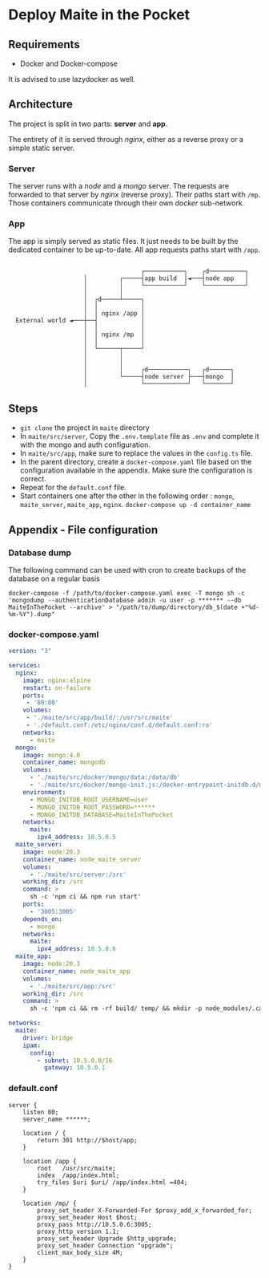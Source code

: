 # Deploy Maite in the Pocket

## Requirements

- Docker and Docker-compose

It is advised to use lazydocker as well.

## Architecture

The project is split in two parts: **server** and **app**.

The entirety of it is served through *nginx*, either as a reverse proxy or a simple static server.

### Server

The server runs with a *node* and a *mongo* server. The requests are forwarded to that server by *nginx* (reverse proxy). Their paths start with `/mp`. Those containers communicate through their own *docker* sub-network.

### App

The app is simply served as static files. It just needs to be built by the dedicated container to be up-to-date. All app requests paths start with `/app`.

```

                                     ┌───────────┐    ┌d──────────┐
                     │         ┌─────┤app build  │◄───┤node app   │
                     │         │     └───────────┘    └───────────┘
                     │         │
                     │  ┌d─────┴─────┐
                     │  │            │
                     │  │ nginx /app │
  External world ◄───┼──┤            │
                     │  │            │
                     │  │ nginx /mp  │
                     │  │            │
                     │  └──────┬─────┘
                     │         │
                     │         │
                     │         │     ┌d───────────┐   ┌d──────┐
                     │         └─────┤node server ├───┤mongo  │
                     │               └────────────┘   └───────┘

```

## Steps

- `git clone` the project in `maite` directory
- In `maite/src/server`, Copy the `.env.template` file as `.env` and complete it with the mongo and auth configuration.
- In `maite/src/app`, make sure to replace the values in the `config.ts` file.
- In the parent directory, create a `docker-compose.yaml` file based on the configuration available in the appendix. Make sure the configuration is correct.
- Repeat for the `default.conf` file.
- Start containers one after the other in the following order : `mongo`, `maite_server`, `maite_app`, `nginx`. `docker-compose up -d container_name`

## Appendix - File configuration

### Database dump

The following command can be used with cron to create backups of the database on a regular basis

`docker-compose -f /path/to/docker-compose.yaml exec -T mongo sh -c 'mongodump --authenticationDatabase admin -u user -p ******* --db MaiteInThePocket --archive' > "/path/to/dump/directory/db_$(date +"%d-%m-%Y").dump"`

### docker-compose.yaml

```yaml
version: "3"

services:
  nginx:
    image: nginx:alpine
    restart: on-failure
    ports:
     - '80:80'
    volumes:
     - './maite/src/app/build/:/usr/src/maite'
     - './default.conf:/etc/nginx/conf.d/default.conf:ro'
    networks:
      - maite
  mongo:
    image: mongo:4.0
    container_name: mongodb
    volumes:
      - './maite/src/docker/mongo/data:/data/db'
      - './maite/src/docker/mongo-init.js:/docker-entrypoint-initdb.d/mongo-init.js:ro'
    environment:
      - MONGO_INITDB_ROOT_USERNAME=user
      - MONGO_INITDB_ROOT_PASSWORD=******
      - MONGO_INITDB_DATABASE=MaiteInThePocket
    networks:
      maite:
        ipv4_address: 10.5.0.5
  maite_server:
    image: node:20.3
    container_name: node_maite_server
    volumes:
      - './maite/src/server:/src'
    working_dir: /src
    command: >
      sh -c 'npm ci && npm run start'
    ports:
      - '3005:3005'
    depends_on:
      - mongo
    networks:
      maite:
        ipv4_address: 10.5.0.6
  maite_app:
    image: node:20.3
    container_name: node_maite_app
    volumes:
      - './maite/src/app:/src'
    working_dir: /src
    command: >
      sh -c 'npm ci && rm -rf build/ temp/ && mkdir -p node_modules/.cache && chmod -R 777 node_modules/.cache && npm run build && mkdir temp && mv build/* temp/ && mkdir build/app && mv temp/* build/app/'

networks:
  maite:
    driver: bridge
    ipam:
      config:
        - subnet: 10.5.0.0/16
          gateway: 10.5.0.1
```

### default.conf

```nginx
server {
    listen 80;
    server_name ******;

    location / {
        return 301 http://$host/app;
    }

    location /app {
        root   /usr/src/maite;
        index  /app/index.html;
        try_files $uri $uri/ /app/index.html =404;
    }

    location /mp/ {
        proxy_set_header X-Forwarded-For $proxy_add_x_forwarded_for;
        proxy_set_header Host $host;
        proxy_pass http://10.5.0.6:3005;
        proxy_http_version 1.1;
        proxy_set_header Upgrade $http_upgrade;
        proxy_set_header Connection "upgrade";
        client_max_body_size 4M;
    }
}
```
